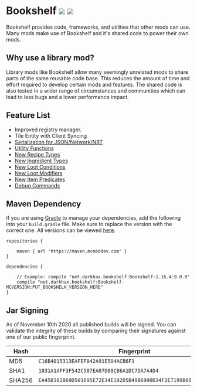 # Bookshelf [![](http://cf.way2muchnoise.eu/228525.svg)](https://minecraft.curseforge.com/projects/bookshelf) [![](http://cf.way2muchnoise.eu/versions/228525.svg)](https://minecraft.curseforge.com/projects/bookshelf)

Bookshelf provides code, frameworks, and utilities that other mods can use. Many mods make use of Bookshelf and it's shared code to power their own mods.

## Why use a library mod?
Library mods like Bookshelf allow many seemingly unrelated mods to share parts of the same reusable code base. This reduces the amount of time and effort required to develop certain mods and features. The shared code is also tested in a wider range of circumstances and communities which can lead to less bugs and a lower performance impact.

## Feature List
- Improved registry manager.
- Tile Entity with Client Syncing
- [Serialization for JSON/Network/NBT](https://github.com/Darkhax-Minecraft/Bookshelf/blob/1.16.3/src/main/java/net/darkhax/bookshelf/serialization/Serializers.java)
- [Utility Functions](https://github.com/Darkhax-Minecraft/Bookshelf/tree/1.16.3/src/main/java/net/darkhax/bookshelf/util)
- [New Recipe Types](https://github.com/Darkhax-Minecraft/Bookshelf/wiki/Data-Packs#recipe-types)
- [New Ingredient Types](https://github.com/Darkhax-Minecraft/Bookshelf/wiki/Data-Packs#ingredients)
- [New Loot Conditions](https://github.com/Darkhax-Minecraft/Bookshelf/wiki/Data-Packs#loot-conditions)
- [New Loot Modifiers](https://github.com/Darkhax-Minecraft/Bookshelf/wiki/Data-Packs#global-loot-modifiers)
- [New Item Predicates](https://github.com/Darkhax-Minecraft/Bookshelf/wiki/Data-Packs#item-predicates)
- [Debug Commands](https://github.com/Darkhax-Minecraft/Bookshelf/wiki/Commands)

## Maven Dependency
If you are using [Gradle](https://gradle.org) to manage your dependencies, add the following into your `build.gradle` file. Make sure to replace the version with the correct one. All versions can be viewed [here](https://maven.mcmoddev.com/net/darkhax/bookshelf/).
```
repositories {

    maven { url 'https://maven.mcmoddev.com' }
}

dependencies {

    // Example: compile "net.darkhax.bookshelf:Bookshelf-1.16.4:9.0.8"
    compile "net.darkhax.bookshelf:Bookshelf-MCVERSION:PUT_BOOKSHELH_VERSION_HERE"
}
```

## Jar Signing

As of November 10th 2020 all published builds will be signed. You can validate the integrity of these builds by comparing their signatures against one of our public fingerprint.

| Hash   | Fingerprint                                                        |
|--------|--------------------------------------------------------------------|
| MD5    | `C16B4015313EAFEF042A91E504ACB6F1`                                 |
| SHA1   | `1031A1AFF3F542C507EA07D08CB6A1DC7DA7A4D4`                         |
| SHA256 | `EA45B382B69D501695E72E34E192D5B49B6990D34F2E7199B0BE4080271F3EB0` |